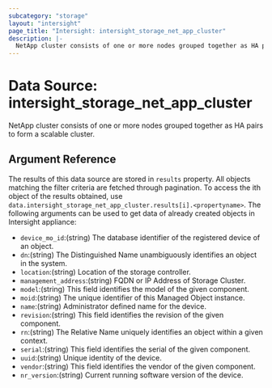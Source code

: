 ```yaml
---
subcategory: "storage"
layout: "intersight"
page_title: "Intersight: intersight_storage_net_app_cluster"
description: |-
  NetApp cluster consists of one or more nodes grouped together as HA pairs to form a scalable cluster.
---
```


# Data Source: intersight_storage_net_app_cluster
NetApp cluster consists of one or more nodes grouped together as HA pairs to form a scalable cluster.
## Argument Reference
The results of this data source are stored in `results` property.
All objects matching the filter criteria are fetched through pagination.
To access the ith object of the results obtained, use `data.intersight_storage_net_app_cluster.results[i].<propertyname>`.
The following arguments can be used to get data of already created objects in Intersight appliance:
* `device_mo_id`:(string) The database identifier of the registered device of an object. 
* `dn`:(string) The Distinguished Name unambiguously identifies an object in the system. 
* `location`:(string) Location of the storage controller. 
* `management_address`:(string) FQDN or IP Address of Storage Cluster. 
* `model`:(string) This field identifies the model of the given component. 
* `moid`:(string) The unique identifier of this Managed Object instance. 
* `name`:(string) Administrator defined name for the device. 
* `revision`:(string) This field identifies the revision of the given component. 
* `rn`:(string) The Relative Name uniquely identifies an object within a given context. 
* `serial`:(string) This field identifies the serial of the given component. 
* `uuid`:(string) Unique identity of the device. 
* `vendor`:(string) This field identifies the vendor of the given component. 
* `nr_version`:(string) Current running software version of the device. 
 